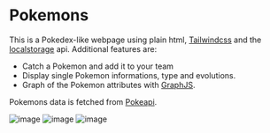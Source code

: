 # Pokemons
This is a Pokedex-like webpage using plain html, [Tailwindcss](https://tailwindcss.com) and the [localstorage](https://developer.mozilla.org/en-US/docs/Web/API/Window/localStorage) api.
Additional features are:
- Catch a Pokemon and add it to your team
- Display single Pokemon informations, type and evolutions.
- Graph of the Pokemon attributes with [GraphJS](https://www.chartjs.org).

Pokemons data is fetched from [Pokeapi](https://pokeapi.co/).

![image](https://github.com/user-attachments/assets/ff1ee90c-0cbd-4f71-a0da-0cb4a2db69a5)
![image](https://github.com/user-attachments/assets/bcb9ff2c-2a49-47eb-8abc-501d400d0973)
![image](https://github.com/user-attachments/assets/4ef26c00-efd0-459a-845a-9ee05335781a)

